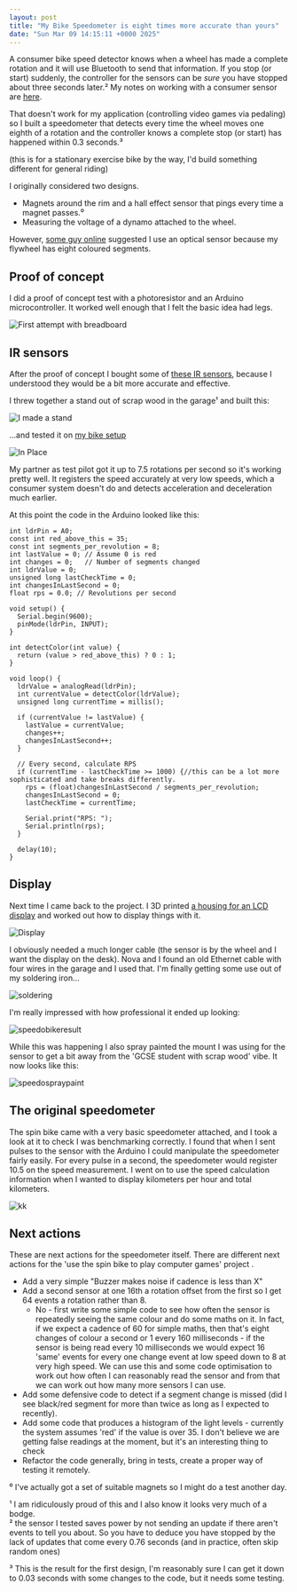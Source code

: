 ```yaml
---
layout: post
title: "My Bike Speedometer is eight times more accurate than yours"
date: "Sun Mar 09 14:15:11 +0000 2025"
---
```


A consumer bike speed detector knows when a wheel has made a complete rotation and it will use Bluetooth to send that information. If you stop (or start) suddenly, the controller for the sensors can be _sure_ you have stopped about three seconds later.² My notes on working with a consumer sensor are [here](https://joereddington.com/2024/06/10/bike.html). 

That doesn't work for my application (controlling video games via pedaling) so I built a speedometer that detects every time the wheel moves one eighth of a rotation and the controller knows a complete stop (or start) has happened within 0.3 seconds.³

(this is for a stationary exercise bike by the way, I'd build something different for general riding) 

I originally considered two designs.

* Magnets around the rim and a hall effect sensor that pings every time a magnet passes.⁰ 
* Measuring the voltage of a dynamo attached to the wheel. 

However, [some guy online](https://electronics.stackexchange.com/a/740571/308352) suggested I use an optical sensor because my flywheel has eight coloured segments. 

## Proof of concept
I did a proof of concept test with a photoresistor and an Arduino microcontroller. It worked well enough that I felt the basic idea had legs. 


![First attempt with breadboard](/assets/images/arduino1.png)


## IR sensors
After the proof of concept I bought some of [these IR sensors](https://www.amazon.co.uk/dp/B07L3NRTF7?ref=ppx_yo2ov_dt_b_fed_asin_title), because I understood they would be a bit more accurate and effective.   

I threw together a stand out of scrap wood in the garage¹ and built this: 


![I made a stand](/assets/images/arduino3.png)

...and tested it on [my bike setup](https://joereddington.com/2023/02/28/bike.html) 

![In Place](/assets/images/arduino4.png)

My partner as test pilot got it up to 7.5 rotations per second so it's working pretty well. It registers the speed accurately at very low speeds, which a consumer system doesn't do and detects acceleration and deceleration much earlier. 

At this point the code in the Arduino looked like this: 

```
int ldrPin = A0;
const int red_above_this = 35;
const int segments_per_revolution = 8;
int lastValue = 0; // Assume 0 is red
int changes = 0;   // Number of segments changed
int ldrValue = 0;
unsigned long lastCheckTime = 0;
int changesInLastSecond = 0;
float rps = 0.0; // Revolutions per second

void setup() {
  Serial.begin(9600);
  pinMode(ldrPin, INPUT);
}

int detectColor(int value) {
  return (value > red_above_this) ? 0 : 1;
}

void loop() {
  ldrValue = analogRead(ldrPin);
  int currentValue = detectColor(ldrValue);
  unsigned long currentTime = millis();
  
  if (currentValue != lastValue) {
    lastValue = currentValue;
    changes++;
    changesInLastSecond++;
  }
  
  // Every second, calculate RPS
  if (currentTime - lastCheckTime >= 1000) {//this can be a lot more sophisticated and take breaks differently. 
    rps = (float)changesInLastSecond / segments_per_revolution;
    changesInLastSecond = 0;
    lastCheckTime = currentTime;
    
    Serial.print("RPS: ");
    Serial.println(rps);
  }
  
  delay(10);
}
```

## Display 
Next time I came back to the project. I 3D printed [a housing for an LCD display](https://www.thingiverse.com/thing:614241) and worked out how to display things with it.  

![Display](/assets/images/speedodisplay1.png)

I obviously needed a much longer cable (the sensor is by the wheel and I want the display on the desk). Nova and I found an old Ethernet cable with four wires in the garage and I used that. I'm finally getting some use out of my soldering iron... 

![soldering](/assets/images/soldaring.png)

I'm really impressed with how professional it ended up looking: 

![speedobikeresult](/assets/images/speedobikeresult.png)

While this was happening I also spray painted the mount I was using for the sensor to get a bit away from the 'GCSE student with scrap wood' vibe. It now looks like this: 

![speedospraypaint](/assets/images/speedospraypaint.png) 

## The original speedometer
The spin bike came with a very basic speedometer attached, and I took a look at it to check I was benchmarking correctly. I found that when I sent pulses to the sensor with the Arduino I could manipulate the speedometer fairly easily. For every pulse in a second, the speedometer would register 10.5 on the speed measurement. I went on to use the speed calculation information when I wanted to display kilometers per hour and total kilometers.  

![kk](/assets/images/speedooriginalmonitor.png)

## Next actions
These are next actions for the speedometer itself. There are different next actions for the 'use the spin bike to play computer games' project . 
* Add a very simple "Buzzer makes noise if cadence is less than X" 
* Add a second sensor at one 16th a rotation offset from the first so I get 64 events a rotation rather than 8. 
    * No - first write some simple code to see how often the sensor is repeatedly seeing the same colour and do some maths on it. In fact, if we expect a cadence of 60 for simple maths, then that's eight changes of colour a second or 1 every 160 milliseconds - if the sensor is being read every 10 milliseconds we would expect 16 'same' events for every one change event at low speed down to 8 at very high speed.  We can use this and some code optimisation to work out how often I can reasonably read the sensor and from that we can work out how many more sensors I can use.  
* Add some defensive code to detect if a segment change is missed (did I see black/red segment for more than twice as long as I expected to recently). 
* Add some code that produces a histogram of the light levels - currently the system assumes 'red' if the value is over 35.  I don't believe we are getting false readings at the moment, but it's an interesting thing to check 
* Refactor the code generally, bring in tests, create a proper way of testing it remotely. 


⁰ I've actually got a set of suitable magnets so I might do a test another day.

¹ I am ridiculously proud of this and  I also know it looks very much of a bodge.  
² the sensor I tested saves power by not sending an update if there aren't events to tell you about. So you have to deduce you have stopped by the lack of updates that come every 0.76 seconds (and in practice, often skip random ones)

³ This is the result for the first design, I'm reasonably sure I can get it down to 0.03 seconds with some changes to the code, but it needs some testing.
